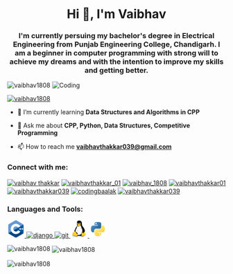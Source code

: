 <h1 align="center">Hi 👋, I'm Vaibhav</h1>
<h3 align="center">I'm currently persuing my bachelor's degree in Electrical Engineering from Punjab Engineering College, Chandigarh. I am a beginner in computer programming with strong will to achieve my dreams and with the intention to improve my skills and getting better.</h3>
<image align = "right" alt = "Coding" width = "400" src = "https://c.tenor.com/whgQwNlVvNkAAAAi/xero-code.gif">

<p align="left"> <img src="https://komarev.com/ghpvc/?username=vaibhav1808&label=Profile%20views&color=0e75b6&style=flat" alt="vaibhav1808" /> </p>

<p align="left"> <a href="https://github.com/ryo-ma/github-profile-trophy"><img src="https://github-profile-trophy.vercel.app/?username=vaibhav1808" alt="vaibhav1808" /></a> </p>

- 🌱 I’m currently learning **Data Structures and Algorithms in CPP**

- 💬 Ask me about **CPP, Python, Data Structures, Competitive Programming**

- 📫 How to reach me **vaibhavthakkar039@gmail.com**

<h3 align="left">Connect with me:</h3>
<p align="left">
<a href="https://linkedin.com/in/vaibhav thakkar" target="blank"><img align="center" src="https://raw.githubusercontent.com/rahuldkjain/github-profile-readme-generator/master/src/images/icons/Social/linked-in-alt.svg" alt="vaibhav thakkar" height="30" width="40" /></a>
<a href="https://instagram.com/vaibhavthakkar_01" target="blank"><img align="center" src="https://raw.githubusercontent.com/rahuldkjain/github-profile-readme-generator/master/src/images/icons/Social/instagram.svg" alt="vaibhavthakkar_01" height="30" width="40" /></a>
<a href="https://www.codechef.com/users/vaibhav_1808" target="blank"><img align="center" src="https://cdn.jsdelivr.net/npm/simple-icons@3.1.0/icons/codechef.svg" alt="vaibhav_1808" height="30" width="40" /></a>
<a href="https://www.hackerrank.com/vaibhavthakkar01" target="blank"><img align="center" src="https://raw.githubusercontent.com/rahuldkjain/github-profile-readme-generator/master/src/images/icons/Social/hackerrank.svg" alt="vaibhavthakkar01" height="30" width="40" /></a>
<a href="https://codeforces.com/profile/vaibhavthakkar039" target="blank"><img align="center" src="https://raw.githubusercontent.com/rahuldkjain/github-profile-readme-generator/master/src/images/icons/Social/codeforces.svg" alt="vaibhavthakkar039" height="30" width="40" /></a>
<a href="https://www.leetcode.com/codingbaalak" target="blank"><img align="center" src="https://raw.githubusercontent.com/rahuldkjain/github-profile-readme-generator/master/src/images/icons/Social/leet-code.svg" alt="codingbaalak" height="30" width="40" /></a>
<a href="https://auth.geeksforgeeks.org/user/vaibhavthakkar039" target="blank"><img align="center" src="https://raw.githubusercontent.com/rahuldkjain/github-profile-readme-generator/master/src/images/icons/Social/geeks-for-geeks.svg" alt="vaibhavthakkar039" height="30" width="40" /></a>
</p>

<h3 align="left">Languages and Tools:</h3>
<p align="left"> <a href="https://www.w3schools.com/cpp/" target="_blank" rel="noreferrer"> <img src="https://raw.githubusercontent.com/devicons/devicon/master/icons/cplusplus/cplusplus-original.svg" alt="cplusplus" width="40" height="40"/> </a> <a href="https://www.djangoproject.com/" target="_blank" rel="noreferrer"> <img src="https://cdn.worldvectorlogo.com/logos/django.svg" alt="django" width="40" height="40"/> </a> <a href="https://git-scm.com/" target="_blank" rel="noreferrer"> <img src="https://www.vectorlogo.zone/logos/git-scm/git-scm-icon.svg" alt="git" width="40" height="40"/> </a> <a href="https://www.linux.org/" target="_blank" rel="noreferrer"> <img src="https://raw.githubusercontent.com/devicons/devicon/master/icons/linux/linux-original.svg" alt="linux" width="40" height="40"/> </a> <a href="https://www.python.org" target="_blank" rel="noreferrer"> <img src="https://raw.githubusercontent.com/devicons/devicon/master/icons/python/python-original.svg" alt="python" width="40" height="40"/> </a> </p>

<p><img align="left" src="https://github-readme-stats.vercel.app/api/top-langs?username=vaibhav1808&show_icons=true&locale=en&layout=compact" alt="vaibhav1808" /></p>

<p>&nbsp;<img align="center" src="https://github-readme-stats.vercel.app/api?username=vaibhav1808&show_icons=true&locale=en" alt="vaibhav1808" /></p>

<p><img align="center" src="https://github-readme-streak-stats.herokuapp.com/?user=vaibhav1808&" alt="vaibhav1808" /></p>
